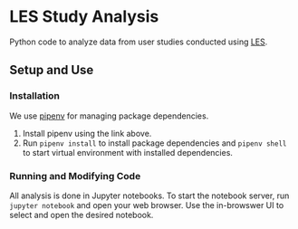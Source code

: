# LES Study Analysis
Python code to analyze data from user studies conducted using [LES](https://github.com/NUDelta/low-effort-sensing).

## Setup and Use
### Installation
We use [pipenv](https://github.com/pypa/pipenv) for managing package dependencies.

1. Install pipenv using the link above.
2. Run `pipenv install` to install package dependencies and `pipenv shell` to start virtual environment with installed dependencies.


### Running and Modifying Code
All analysis is done in Jupyter notebooks. To start the notebook server, run `jupyter notebook` and open your web browser. Use the in-browswer UI to select and open the desired notebook.